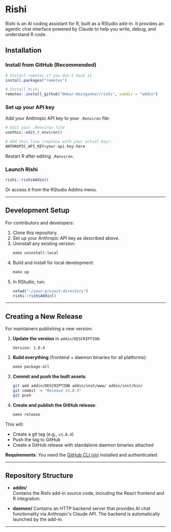 # Rishi

Rishi is an AI coding assistant for R, built as a RStudio add-in. It provides an agentic chat interface powered by Claude to help you write, debug, and understand R code.

## Installation

### Install from GitHub (Recommended)

```r
# Install remotes if you don't have it
install.packages("remotes")

# Install Rishi
remotes::install_github("Omkar-Waingankar/rishi", subdir = "addin")
```

### Set up your API key

Add your Anthropic API key to your `.Renviron` file:

```r
# Edit your .Renviron file
usethis::edit_r_environ()

# Add this line (replace with your actual key):
ANTHROPIC_API_KEY=your-api-key-here
```

Restart R after editing `.Renviron`.

### Launch Rishi

```r
rishi::rishiAddin()
```

Or access it from the RStudio Addins menu.

---

## Development Setup

For contributors and developers:

1. Clone this repository.
2. Set up your Anthropic API key as described above.
3. Uninstall any existing version:
   ```bash
   make uninstall-local
   ```
4. Build and install for local development:
   ```bash
   make up
   ```
5. In RStudio, run:
   ```r
   setwd("~/your-project-directory")
   rishi::rishiAddin()
   ```

---

## Creating a New Release

For maintainers publishing a new version:

1. **Update the version** in `addin/DESCRIPTION`:
   ```
   Version: 1.0.4
   ```

2. **Build everything** (frontend + daemon binaries for all platforms):
   ```bash
   make package-all
   ```

3. **Commit and push the built assets**:
   ```bash
   git add addin/DESCRIPTION addin/inst/www/ addin/inst/bin/
   git commit -m "Release v1.0.4"
   git push
   ```

4. **Create and publish the GitHub release**:
   ```bash
   make release
   ```

This will:
- Create a git tag (e.g., `v1.0.4`)
- Push the tag to GitHub
- Create a GitHub release with standalone daemon binaries attached

**Requirements**: You need the [GitHub CLI (`gh`)](https://cli.github.com/) installed and authenticated.

---

## Repository Structure

- **addin/**  
  Contains the Rishi add-in source code, including the React frontend and R integration.

- **daemon/**
  Contains an HTTP backend server that provides AI chat functionality via Anthropic's Claude API. The backend is automatically launched by the add-in.

---
